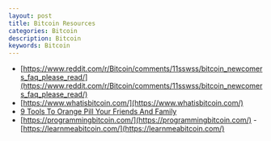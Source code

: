 ```yaml
---
layout: post
title: Bitcoin Resources
categories: Bitcoin
description: Bitcoin
keywords: Bitcoin
---
```


- [https://www.reddit.com/r/Bitcoin/comments/11sswss/bitcoin_newcomers_faq_please_read/](https://www.reddit.com/r/Bitcoin/comments/11sswss/bitcoin_newcomers_faq_please_read/)
- [https://www.whatisbitcoin.com/](https://www.whatisbitcoin.com/)
- [9 Tools To Orange Pill Your Friends And Family](https://www.whatisbitcoin.com/culture/tools-to-orange-pill-friends-family)
- [https://programmingbitcoin.com/](https://programmingbitcoin.com/) -[https://learnmeabitcoin.com/](https://learnmeabitcoin.com/)
